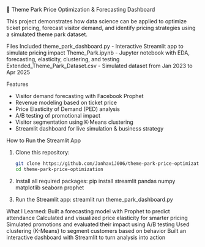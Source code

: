 🎢 Theme Park Price Optimization & Forecasting Dashboard

This project demonstrates how data science can be applied to optimize ticket pricing, forecast visitor demand, and identify pricing strategies using a simulated theme park dataset.

Files Included
theme_park_dashboard.py - Interactive Streamlit app to simulate pricing impact 
Theme_Park.ipynb - Jupyter notebook with EDA, forecasting, elasticity, clustering, and testing
Extended_Theme_Park_Dataset.csv - Simulated dataset from Jan 2023 to Apr 2025 

Features

- Visitor demand forecasting with Facebook Prophet
- Revenue modeling based on ticket price
- Price Elasticity of Demand (PED) analysis
- A/B testing of promotional impact
- Visitor segmentation using K-Means clustering
- Streamlit dashboard for live simulation & business strategy

How to Run the Streamlit App

1. Clone this repository:
   ```bash
   git clone https://github.com/JanhaviJ006/theme-park-price-optimization.git
   cd theme-park-price-optimization

2. Install all required packages:
pip install streamlit pandas numpy matplotlib seaborn prophet

3. Run the Streamlit app:
streamlit run theme_park_dashboard.py

What I Learned:
Built a forecasting model with Prophet to predict attendance
Calculated and visualized price elasticity for smarter pricing
Simulated promotions and evaluated their impact using A/B testing
Used clustering (K-Means) to segment customers based on behavior
Built an interactive dashboard with Streamlit to turn analysis into action
